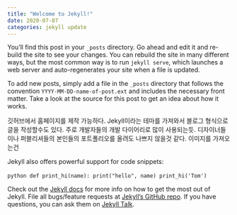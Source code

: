 ```yaml
---
title: "Welcome to Jekyll!"
date: 2020-07-07
categories: jekyll update
---
```

You’ll find this post in your `_posts` directory. Go ahead and edit it and re-build the site to see your changes. You can rebuild the site in many different ways,
but the most common way is to run `jekyll serve`, which launches a web server and auto-regenerates your site when a file is updated.

To add new posts, simply add a file in the `_posts` directory that follows the convention `YYYY-MM-DD-name-of-post.ext` and includes the necessary front matter.
Take a look at the source for this post to get an idea about how it works.

깃허브에서 홈페이지를 제작 가능하다. Jekyll이라는 테마를 가져와서 블로그 형식으로 글을 작성할수도 있다. 주로 개발자들의 개발 다이어리로 많이 사용되는듯.
디자이너들이나 퍼블리셔들의 본인들의 포트폴리오를 올려도 나쁘지 않을것 같다. 이미지를 가져오는건 

Jekyll also offers powerful support for code snippets:

​```python
def print_hi(name):
  print("hello", name)
print_hi('Tom')
​```

Check out the [Jekyll docs][jekyll-docs] for more info on how to get the most out of Jekyll. File all bugs/feature requests at [Jekyll’s GitHub repo][jekyll-gh]. If you have questions, you can ask them on [Jekyll Talk][jekyll-talk].

[jekyll-docs]: https://jekyllrb.com/docs/home
[jekyll-gh]:   https://github.com/jekyll/jekyll
[jekyll-talk]: https://talk.jekyllrb.com/
